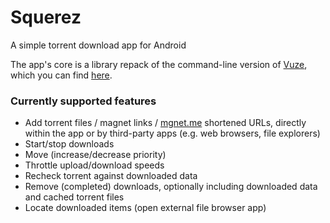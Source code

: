 # Squerez
A simple torrent download app for Android

The app's core is a library repack of the command-line version of [Vuze](https://www.vuze.com),
which you can find [here](https://github.com/pgp/Abvuze).

### Currently supported features

- Add torrent files / magnet links / [mgnet.me](http://mgnet.me) shortened URLs, directly within the app or by third-party apps (e.g. web browsers, file explorers)
- Start/stop downloads
- Move (increase/decrease priority)
- Throttle upload/download speeds
- Recheck torrent against downloaded data
- Remove (completed) downloads, optionally including downloaded data and cached torrent files
- Locate downloaded items (open external file browser app)
